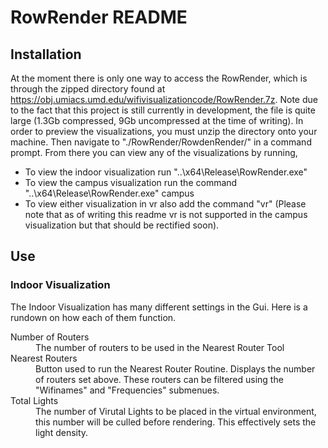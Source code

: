 # RowRender README
## Installation
At the moment there is only one way to access the RowRender, which is through the zipped directory found at https://obj.umiacs.umd.edu/wifivisualizationcode/RowRender.7z. Note due to the fact that this project is still currently in development, the file is quite large (1.3Gb compressed, 9Gb uncompressed at the time of writing). 
In order to preview the visualizations, you must unzip the directory onto your machine. Then navigate to "./RowRender/RowdenRender/" in a command prompt. From there you can view any of the visualizations by running, 

- To view the indoor visualization run "..\x64\Release\RowRender.exe"
- To view the campus visualization run the command  "..\x64\Release\RowRender.exe" campus
- To view either visualization in vr also add the command "vr" (Please note that as of writing this readme vr is not supported in the campus visualization but that should be rectified soon).

## Use
### Indoor Visualization
The Indoor Visualization has many different settings in the Gui. Here is a rundown on how each of them function.
<dl>
	<dt>Number of Routers</dt>
	<dd>The number of routers to be used in the Nearest Router Tool</dd>
	<dt>Nearest Routers</dt>
	<dd>Button used to run the Nearest Router Routine. Displays the number of routers set above. These routers can be filtered using the "Wifinames" and "Frequencies" submenues.</dd>
	<dt>Total Lights</dt>
	<dd>The number of Virutal Lights to be placed in the virtual environment, this number will be culled before rendering. This effectively sets the light density.</dd>
</dl>
